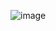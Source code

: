 ![image](https://github.com/JoyeshShrestha/JavaScript/assets/84576929/a10df9fd-8b33-44d5-b296-fe0a136c1641)

